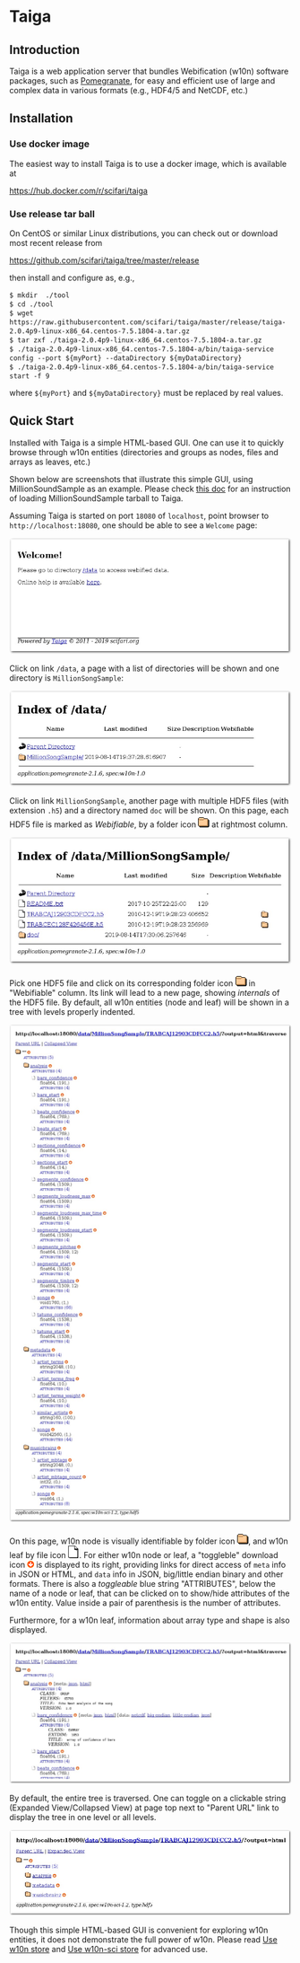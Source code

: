 # Taiga

## Introduction

Taiga is a web application server that bundles Webification (w10n) software packages, such as [Pomegranate](https://github.com/scifari/pomegranate), for easy and efficient use of large and complex data in various formats (e.g., HDF4/5 and NetCDF, etc.)

## Installation

### Use docker image
The easiest way to install Taiga is to use a docker image, which is available at

https://hub.docker.com/r/scifari/taiga

### Use release tar ball

On CentOS or similar Linux distributions, you can check out or download most recent release from

https://github.com/scifari/taiga/tree/master/release

then install and configure as, e.g.,

```
$ mkdir  ./tool
$ cd ./tool
$ wget https://raw.githubusercontent.com/scifari/taiga/master/release/taiga-2.0.4p9-linux-x86_64.centos-7.5.1804-a.tar.gz
$ tar zxf ./taiga-2.0.4p9-linux-x86_64.centos-7.5.1804-a.tar.gz
$ ./taiga-2.0.4p9-linux-x86_64.centos-7.5.1804-a/bin/taiga-service config --port ${myPort} --dataDirectory ${myDataDirectory}
$ ./taiga-2.0.4p9-linux-x86_64.centos-7.5.1804-a/bin/taiga-service start -f 9
```
where `${myPort}` and `${myDataDirectory}` must be replaced by real values.

## Quick Start

Installed with Taiga is a simple HTML-based GUI.
One can use it to quickly browse through w10n entities
(directories and groups as nodes, files and arrays as leaves, etc.)

Shown below are screenshots that illustrate this simple GUI,
using MillionSoundSample as an example. Please check [this doc](./data)
for an instruction of loading MillionSoundSample tarball to Taiga.

Assuming Taiga is started on port `18080` of `localhost`, point browser to
`http://localhost:18080`, one should be able to see a `Welcome` page:

![page top](./figure/0-top.jpg)

Click on link `/data`, a page with a list of directories will be shown
and one directory is `MillionSongSample`:

![page data dir](./figure/1-data-dir.jpg)

Click on link `MillionSongSample`, another page with multiple HDF5 files
(with extension `.h5`) and a directory named `doc` will be shown.
On this page, each HDF5 file is marked as *Webifiable*,
by a folder icon ![folder icon](./figure/dir.gif) at rightmost column.

![page sample dir](./figure/2-sample-dir.jpg)

Pick one HDF5 file and click on its corresponding folder icon
![folder icon](./figure/dir.gif) in "Webifiable" column.
Its link will lead to a new page, showing *internals* of the HDF5 file.
By default, all w10n entities (node and leaf) will be shown in a tree
with levels properly indented.

![page h5 file](./figure/3-h5-file.jpg)

On this page, w10n node is visually identifiable
by folder icon ![folder icon](./figure/dir.gif),
and w10n leaf by file icon ![file icon](./figure/generic.gif).
For either w10n node or leaf,
a "toggleble" download icon ![arrow down](./figure/arrow_down.png)
is displayed to its right, providing links for direct access of `meta` info
in JSON or HTML, and `data` info in JSON, big/little endian binary and other formats.
There is also a *toggleable* blue string "ATTRIBUTES",
below the name of a node or leaf, that can be clicked on
to show/hide attributes of the w10n entity.
Value inside a pair of parenthesis is the number of attributes.

Furthermore, for a w10n leaf,
information about array type and shape is also displayed.

![page h5 file more](./figure/5-h5-file-more-cropped.jpg)

By default, the entire tree is traversed.
One can toggle on a clickable string (Expanded View/Collapsed View) at page top next to "Parent URL" link
to display the tree in one level or all levels.

![page h5 file collapsed](./figure/6-h5-file-collapsed.jpg)

Though this simple HTML-based GUI is convenient for exploring w10n entities,
it does not demonstrate the full power of w10n. Please read 
[Use w10n store](./doc/w10n/usage.md) and [Use w10n-sci store](./doc/w10n-sci/usage.md) for advanced use.
